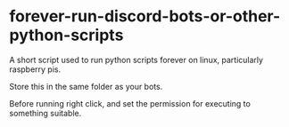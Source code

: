 # forever-run-discord-bots-or-other-python-scripts

A short script used to run python scripts forever on linux, particularly raspberry pis. 

Store this in the same folder as your bots. 

Before running right click, and set the permission for executing to something suitable. 
